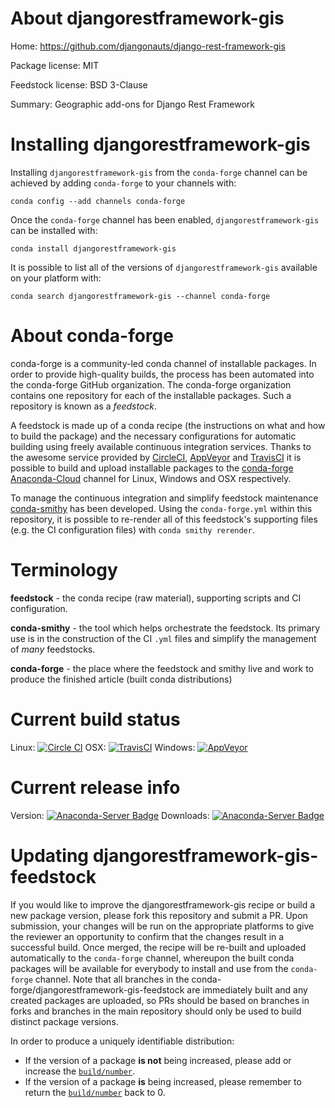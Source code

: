 About djangorestframework-gis
=============================

Home: https://github.com/djangonauts/django-rest-framework-gis

Package license: MIT

Feedstock license: BSD 3-Clause

Summary: Geographic add-ons for Django Rest Framework



Installing djangorestframework-gis
==================================

Installing `djangorestframework-gis` from the `conda-forge` channel can be achieved by adding `conda-forge` to your channels with:

```
conda config --add channels conda-forge
```

Once the `conda-forge` channel has been enabled, `djangorestframework-gis` can be installed with:

```
conda install djangorestframework-gis
```

It is possible to list all of the versions of `djangorestframework-gis` available on your platform with:

```
conda search djangorestframework-gis --channel conda-forge
```


About conda-forge
=================

conda-forge is a community-led conda channel of installable packages.
In order to provide high-quality builds, the process has been automated into the
conda-forge GitHub organization. The conda-forge organization contains one repository
for each of the installable packages. Such a repository is known as a *feedstock*.

A feedstock is made up of a conda recipe (the instructions on what and how to build
the package) and the necessary configurations for automatic building using freely
available continuous integration services. Thanks to the awesome service provided by
[CircleCI](https://circleci.com/), [AppVeyor](http://www.appveyor.com/)
and [TravisCI](https://travis-ci.org/) it is possible to build and upload installable
packages to the [conda-forge](https://anaconda.org/conda-forge)
[Anaconda-Cloud](http://docs.anaconda.org/) channel for Linux, Windows and OSX respectively.

To manage the continuous integration and simplify feedstock maintenance
[conda-smithy](http://github.com/conda-forge/conda-smithy) has been developed.
Using the ``conda-forge.yml`` within this repository, it is possible to re-render all of
this feedstock's supporting files (e.g. the CI configuration files) with ``conda smithy rerender``.


Terminology
===========

**feedstock** - the conda recipe (raw material), supporting scripts and CI configuration.

**conda-smithy** - the tool which helps orchestrate the feedstock.
                   Its primary use is in the construction of the CI ``.yml`` files
                   and simplify the management of *many* feedstocks.

**conda-forge** - the place where the feedstock and smithy live and work to
                  produce the finished article (built conda distributions)

Current build status
====================

Linux: [![Circle CI](https://circleci.com/gh/conda-forge/djangorestframework-gis-feedstock.svg?style=shield)](https://circleci.com/gh/conda-forge/djangorestframework-gis-feedstock)
OSX: [![TravisCI](https://travis-ci.org/conda-forge/djangorestframework-gis-feedstock.svg?branch=master)](https://travis-ci.org/conda-forge/djangorestframework-gis-feedstock)
Windows: [![AppVeyor](https://ci.appveyor.com/api/projects/status/github/conda-forge/djangorestframework-gis-feedstock?svg=True)](https://ci.appveyor.com/project/conda-forge/djangorestframework-gis-feedstock/branch/master)

Current release info
====================
Version: [![Anaconda-Server Badge](https://anaconda.org/conda-forge/djangorestframework-gis/badges/version.svg)](https://anaconda.org/conda-forge/djangorestframework-gis)
Downloads: [![Anaconda-Server Badge](https://anaconda.org/conda-forge/djangorestframework-gis/badges/downloads.svg)](https://anaconda.org/conda-forge/djangorestframework-gis)


Updating djangorestframework-gis-feedstock
==========================================

If you would like to improve the djangorestframework-gis recipe or build a new
package version, please fork this repository and submit a PR. Upon submission,
your changes will be run on the appropriate platforms to give the reviewer an
opportunity to confirm that the changes result in a successful build. Once
merged, the recipe will be re-built and uploaded automatically to the
`conda-forge` channel, whereupon the built conda packages will be available for
everybody to install and use from the `conda-forge` channel.
Note that all branches in the conda-forge/djangorestframework-gis-feedstock are
immediately built and any created packages are uploaded, so PRs should be based
on branches in forks and branches in the main repository should only be used to
build distinct package versions.

In order to produce a uniquely identifiable distribution:
 * If the version of a package **is not** being increased, please add or increase
   the [``build/number``](http://conda.pydata.org/docs/building/meta-yaml.html#build-number-and-string).
 * If the version of a package **is** being increased, please remember to return
   the [``build/number``](http://conda.pydata.org/docs/building/meta-yaml.html#build-number-and-string)
   back to 0.
